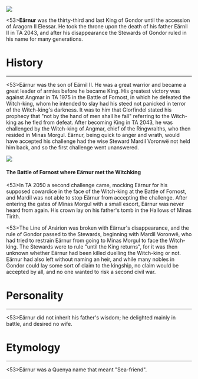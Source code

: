 ![](earnur/1.jpg)

<53>**Eärnur** was the thirty-third and last King of Gondor until the accession of Aragorn II Elessar. He took the throne upon the death of his father Eärnil II in TA 2043, and after his disappearance the Stewards of Gondor ruled in his name for many generations.

# History
---

<53>Eärnur was the son of Eärnil II. He was a great warrior and became a great leader of armies before he became King. His greatest victory was against Angmar in TA 1975 in the Battle of Fornost, in which he defeated the Witch-king, whom he intended to slay had his steed not panicked in terror of the Witch-king's darkness. It was to him that Glorfindel stated his prophecy that "not by the hand of men shall he fall" referring to the Witch-king as he fled from defeat. After becoming King in TA 2043, he was challenged by the Witch-king of Angmar, chief of the Ringwraiths, who then resided in Minas Morgul. Eärnur, being quick to anger and wrath, would have accepted his challenge had the wise Steward Mardil Voronwë not held him back, and so the first challenge went unanswered.

![](earnur/2.jpg)

#### The Battle of Fornost where Eärnur met the Witchking

<53>In TA 2050 a second challenge came, mocking Eärnur for his supposed cowardice in the face of the Witch-king at the Battle of Fornost, and Mardil was not able to stop Eärnur from accepting the challenge. After entering the gates of Minas Morgul with a small escort, Eärnur was never heard from again. His crown lay on his father's tomb in the Hallows of Minas Tirith.

<53>The Line of Anárion was broken with Eärnur's disappearance, and the rule of Gondor passed to the Stewards, beginning with Mardil Voronwë, who had tried to restrain Eärnur from going to Minas Morgul to face the Witch-king. The Stewards were to rule "until the King returns", for it was then unknown whether Eärnur had been killed duelling the Witch-king or not. Eärnur had also left without naming an heir, and while many nobles in Gondor could lay some sort of claim to the kingship, no claim would be accepted by all, and no one wanted to risk a second civil war.

# Personality

---

<53>Eärnur did not inherit his father's wisdom; he delighted mainly in battle, and desired no wife.

# Etymology

---

<53>Eärnur was a Quenya name that meant "Sea-friend".
